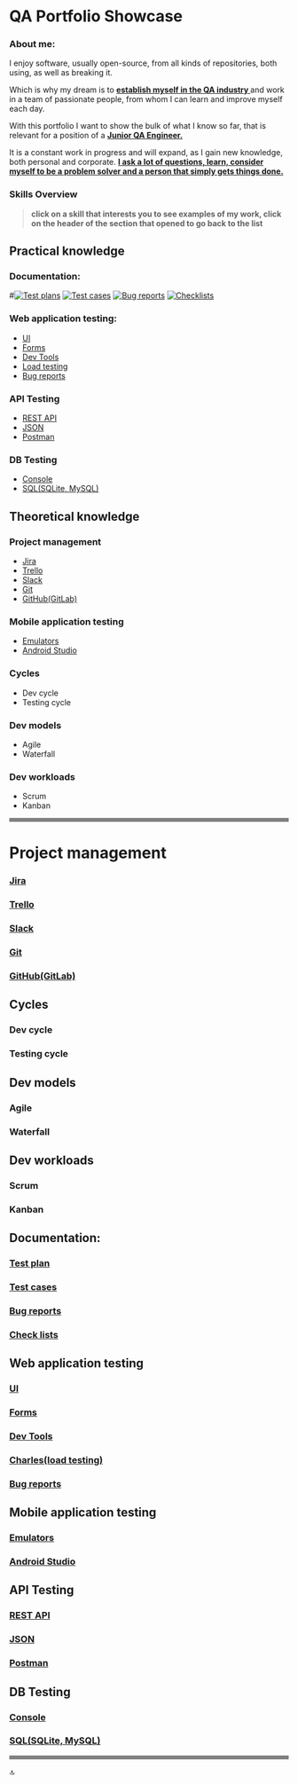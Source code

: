 # QA Portfolio Showcase
### About me:
<p>I enjoy software, usually open-source, from all kinds of repositories, both using, as well as breaking it.</p> 
Which is why my dream is to <b><u>establish myself in the QA industry
</u></b> and work in a team of passionate people, from whom I can learn and improve myself each day.</p><p>With this portfolio I want to show the bulk of what I know so far,
that is relevant for a position of a <b><u>Junior QA Engineer.</u></b></p><p>It is a constant work in progress and will expand, as I gain new knowledge, both personal and corporate. <b><u>I ask a lot of questions, learn, consider myself to be a problem solver and a person that simply gets things done.</b></u></p>

### Skills Overview
> <b>click on a skill that interests you to see examples of my work, 
click on the header of the section that opened to go back to the list</b>


## Practical knowledge
### Documentation:
#[![Test plans](https://img.shields.io/badge/test_plans-purple?style=for-the-badge)](#test-plan)
[![Test cases](https://img.shields.io/badge/test_cases-blue?style=for-the-badge)](#test-cases)
[![Bug reports](https://img.shields.io/badge/bug_reports-orange?style=for-the-badge)](#bug-reports)
[![Checklists](https://img.shields.io/badge/check_Lists-teal?style=for-the-badge)](#check-lists)
### Web application testing:
* [UI](#ui)
* [Forms](#forms)
* [Dev Tools](#dev-tools)
* [Load testing](#charlesload-testing)
* [Bug reports](#bug-reports)
### API Testing
* [REST API](#rest-api)
* [JSON](#json)
* [Postman](#postman)
### DB Testing
* [Console](#console)
* [SQL(SQLite, MySQL)](#sqlsqlite-mysql)

## Theoretical knowledge
### Project management
* [Jira](#jira)
* [Trello](#trello)
* [Slack](#slack)
* [Git](#git)
* [GitHub(GitLab)](#githubgitlab)
### Mobile application testing
* [Emulators](#emulators)
* [Android Studio](#android-studio)
###  Cycles
* Dev cycle
* Testing cycle
###  Dev models
* Agile
* Waterfall
### Dev workloads
* Scrum
* Kanban

<hr style="border: none; height: 7px; background-color: grey;">

# Project management
### [Jira](#project-management)
### [Trello](#project-management)
### [Slack](#project-management)
### [Git](#project-management)
### [GitHub(GitLab)](#project-management)
##  Cycles
### Dev cycle
### Testing cycle
##  Dev models
### Agile
### Waterfall
## Dev workloads
### Scrum
### Kanban
## Documentation:
### [Test plan](#documentation)
### [Test cases](#documentation)
### [Bug reports](#documentation)
### [Check lists](#documentation)
## Web application testing
### [UI](#web-application-testing)
### [Forms](#web-application-testing)
### [Dev Tools](#web-application-testing)
### [Charles(load testing)](#web-application-testing)
### [Bug reports](#web-application-testing)
## Mobile application testing
### [Emulators](#mobile-application-testing)
### [Android Studio](#mobile-application-testing)
## API Testing
### [REST API](#api-testing)
### [JSON](#api-testing)
### [Postman](#api-testing)
## DB Testing
### [Console](#db-testing)
### [SQL(SQLite, MySQL)](#db-testing)


<hr style="border: none; height: 7px; background-color: grey;">

 :top:
